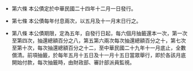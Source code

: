 * 第六條 本公債定於中華民國二十四年十二月一日發行。

* 第七條 本公債每年付息兩次，以五月及十一月末日行之。

* 第八條 本公債期限，定為五年，自發行日起，每六個月抽籤還本一次，第一次至第四次，抽還總額百分之八，第五第六兩次每次抽還總額百分之十，第七次至第十次，每次抽還總額百分之十二，至中華民國二十九年十一月底止，全數償清。前項抽籤，於每年五月十五日及十一月十五日當眾舉行，即於各該月底開始付款，每次抽籤時，由財政部、審計部派員監視。

